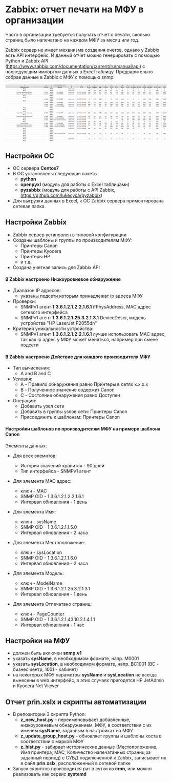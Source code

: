 # Zabbix: отчет печати на МФУ в организации

Часто в организации требуется получать отчет о печати, сколько страниц было напечатано на каждом МФУ за месяц или год.

Zabbix сервер не имеет механизма создания очетов, однако у Zabbix есть API интерфейс. И данный отчет можно генерировать с помощью Python и Zabbix API (https://www.zabbix.com/documentation/current/ru/manual/api) с последующим импортом данных в Excel таблицу. Предварительно собрав данные в Zabbix с МФУ с помощью snmp.

![Отчет печати на МФУ](https://github.com/dev-BAA/ZABBIX-Repports/blob/master/img.png)

## Настройки ОС

- ОС сервера **Centos7**
- В ОС установлены следующие пакеты:
  - **python**
  - **openpyxl** (модуль для работы с Excel таблицами)
  - **pyzabbix** (модуль для работы с API Zabbix, https://github.com/lukecyca/pyzabbix)
- Для выгрузки данных в Excel, к ОС Zabbix сервера примонтирована сетевая папка.

## Настройки Zabbix

- Zabbix сервер установлен в типовой конфигурации
- Созданы шаблоны и группы по производителям МФУ:
  - Принтеры Canon
  - Принтеры Kyocera
  - Принтеры HP
  - и т.д.
- Создана учетная запись для Zabbix API

#### В Zabbix настроено Низкоуровневое обнаружение

- Диапазон IP адресов:
  - указаны подсети которым принадлежат ip адреса МФУ
- Проверки:
  - SNMPv1 агент **1.3.6.1.2.1.2.2.1.6.1**    ifPhysAddress, MAC адрес сетевого интерфейса
  - SNMPv1 агент **1.3.6.1.2.1.25.3.2.1.3.1** DeviceDescr, модель устройства "HP LaserJet P2055dn"
- Критерий уникальности устройства:
  - SNMPv1 агент **1.3.6.1.2.1.2.2.1.6.1**    лучше использовать MAC адрес, так как ip адрес у МФУ может меняться, например при смене подсети

#### В Zabbix настроено Действие для каждого производителя МФУ

- Тип вычисления:
  - A and B and C
- Условия:
  - A - Правило обнаружения равно Принтеры в сетях x.x.x.x
  - B - Полученное значение содержит Canon
  - C - Состояние обнаружения равно Доступен
- Операции:
  - Добавить узел сети
  - Добавить в группы узлов сети: Принтеры Canon
  - Присоединить к шаблонам: Принтеры Canon

#### Настройки шаблонов по производителям МФУ на примере шаблона Canon

Элементы данных:

- Для всех элемнтов:
  - История значений хранится - 90 дней
  - Тип интерфейса            - SNMPv1 агент

- Для элемента MAC адрес:
  - ключ - MAC
  - SNMP OID - 1.3.6.1.2.1.2.2.1.6.1
  - Интервал обновления - 1 день
- Для элемента Имя:
  - ключ - sysName
  - SNMP OID - 1.3.6.1.2.1.1.5.0
  - Интервал обновления - 2 часа
- Для элемента Местоположение:
  - ключ - sysLocation
  - SNMP OID - 1.3.6.1.2.1.1.6.0
  - Интервал обновления - 2 часа
- Для элемента Модель:
  - ключ - ModelName
  - SNMP OID - 1.3.6.1.2.1.25.3.2.1.3.1
  - Интервал обновления - 1 день
- Для элемента Отпечатано страниц:
  - ключ - PageCounter
  - SNMP OID - 1.3.6.1.2.1.43.10.2.1.4.1.1
  - Интервал обновления - 1 час

## Настройки на МФУ
- должен быть включен **snmp.v1**
- указать **sysName**, в необходимом формате, напр. M0001
- указать **sysLocation**, в необходимом формате, напр. BC1001 (BC - бизнес центр, 1001 - кабинет)
- на некоторых МФУ параметры **sysName** и **sysLocation** не всегда вынесены в web интерфейс, в этих случаях пригодятся HP JetAdmin и Kyocera Net Viewer

## Отчет prin.xslx и скрипты автоматизации

- В репозитории 3 скрипта Python:
  - **z_new_host.py** - переименовывает добавленные, низкоуровневым обнаружением, МФУ, в соответствии с их именем **sysName**, заданным в настройках на МФУ
  - **z_update_group_host.py** - обновляет группы и шаблоны хоста в соответствии с маркой МФУ
  - **z_hist.py** - забирает исторические данные (Местоположение, Имя принтера, MAC, Количество напечатанных страниц за заданный период) с СУБД подключенной к Zabbix, записывает их в файл **prin.xslx**, расположенный в сетевой папке
- Запуск скриптов производится раз в сутки из **cron**, или можно реализовать как сервис **systemd**